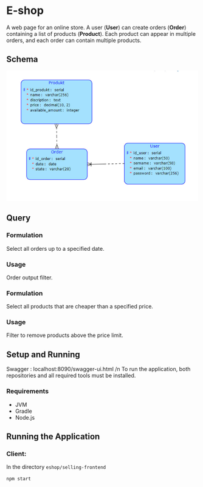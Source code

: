 # E-shop

A web page for an online store. A user (<b>User</b>) can create orders (<b>Order</b>) containing a list of products (<b>Product</b>). Each product can appear in multiple orders, and each order can contain multiple products.

## Schema

![Schema](databaseschema.jpg)

## Query

### Formulation
Select all orders up to a specified date.
### Usage
Order output filter.

### Formulation
Select all products that are cheaper than a specified price.
### Usage
Filter to remove products above the price limit.

## Setup and Running
Swagger : localhost:8090/swagger-ui.html /n
To run the application, both repositories and all required tools must be installed.

### Requirements

 - JVM
 - Gradle
 - Node.js

## Running the Application

### Client: 
In the directory `eshop/selling-frontend`

```bash
npm start
